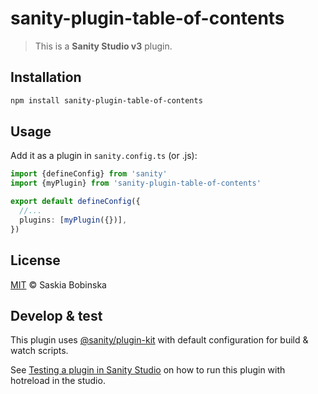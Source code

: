 # sanity-plugin-table-of-contents

> This is a **Sanity Studio v3** plugin.

## Installation

```sh
npm install sanity-plugin-table-of-contents
```

## Usage

Add it as a plugin in `sanity.config.ts` (or .js):

```ts
import {defineConfig} from 'sanity'
import {myPlugin} from 'sanity-plugin-table-of-contents'

export default defineConfig({
  //...
  plugins: [myPlugin({})],
})
```

## License

[MIT](LICENSE) © Saskia Bobinska

## Develop & test

This plugin uses [@sanity/plugin-kit](https://github.com/sanity-io/plugin-kit)
with default configuration for build & watch scripts.

See [Testing a plugin in Sanity Studio](https://github.com/sanity-io/plugin-kit#testing-a-plugin-in-sanity-studio)
on how to run this plugin with hotreload in the studio.
